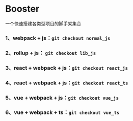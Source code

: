 # Booster
一个快速搭建各类型项目的脚手架集合

### 1、webpack + js：``git checkout normal_js ``

### 2、rollup + js： ``git checkout lib_js``

### 3、react + webpack + js：``git checkout react_js``

### 4、react + webpack + js：``git checkout react_ts``

### 5、vue + webpack + js：``git checkout vue_js``

### 6、vue + webpack + ts：``git checkout vue_ts``